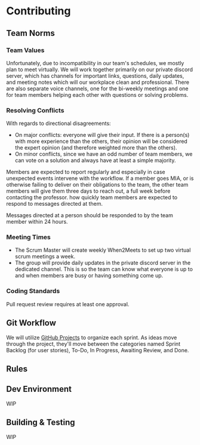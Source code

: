 # Contributing

## Team Norms

### Team Values

Unfortunately, due to incompatibility in our team's schedules, we mostly plan to meet virtually. We will work together primarily on our private discord server, which has channels for important links, questions, daily updates, and meeting notes which will our workplace clean and professional. There are also separate voice channels, one for the bi-weekly meetings and one for team members helping each other with questions or solving problems.

### Resolving Conflicts

With regards to directional disagreements:
- On major conflicts: everyone will give their input. If there is a person(s) with more experience than the others, their opinion will be considered the expert opinion (and therefore weighted more than the others).
- On minor conflicts, since we have an odd number of team members, we can vote on a solution and always have at least a simple majority.

Members are expected to report regularly and especially in case unexpected events intervene with the workflow. If a member goes MIA, or is otherwise failing to deliver on their obligations to the team, the other team members will give them three days to reach out, a full week before contacting the professor.
how quickly team members are expected to respond to messages directed at them.

Messages directed at a person should be responded to by the team member within 24 hours.

### Meeting Times

- The Scrum Master will create weekly When2Meets to set up two virtual scrum meetings a week.
- The group will provide daily updates in the private discord server in the dedicated channel. This is so the team can know what everyone is up to and when members are busy or having something come up.

### Coding Standards

Pull request review requires at least one approval.

## Git Workflow

We will utilize [GitHub Projects](https://github.com/agiledev-students-fall2022/final-project-team-study-buddy/projects) to organize each sprint. As ideas move through the project, they'll move between the categories named Sprint Backlog (for user stories), To-Do, In Progress, Awaiting Review, and Done.

## Rules



## Dev Environment

WIP

## Building & Testing

WIP